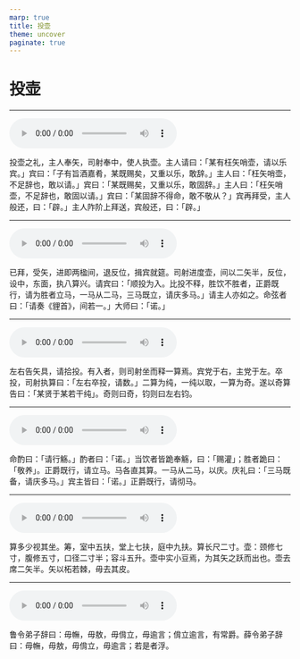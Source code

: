 ```yaml
---
marp: true
title: 投壶
theme: uncover
paginate: true
---
```


# 投壶

---

![](assets/audios/40/1.mp3)

投壶之礼，主人奉矢，司射奉中，使人执壶。主人请曰：「某有枉矢哨壶，请以乐宾。」宾曰：「子有旨酒嘉肴，某既赐矣，又重以乐，敢辞。」主人曰：「枉矢哨壶，不足辞也，敢以请。」宾曰：「某既赐矣，又重以乐，敢固辞。」主人曰：「枉矢哨壶，不足辞也，敢固以请。」宾曰：「某固辞不得命，敢不敬从？」宾再拜受，主人般还，曰：「辟。」主人阼阶上拜送，宾般还，曰：「辟。」

---

![](assets/audios/40/2.mp3)

已拜，受矢，进即两楹间，退反位，揖宾就筵。司射进度壶，间以二矢半，反位，设中，东面，执八算兴。请宾曰：「顺投为入。比投不释，胜饮不胜者，正爵既行，请为胜者立马，一马从二马，三马既立，请庆多马。」请主人亦如之。命弦者曰：「请奏《貍首》，间若一。」大师曰：「诺。」

---

![](assets/audios/40/3.mp3)

左右告矢具，请拾投。有入者，则司射坐而释一算焉。宾党于右，主党于左。卒投，司射执算曰：「左右卒投，请数。」二算为纯，一纯以取，一算为奇。遂以奇算告曰：「某贤于某若干纯」。奇则曰奇，钧则曰左右钧。

---

![](assets/audios/40/4.mp3)

命酌曰：「请行觞。」酌者曰：「诺。」当饮者皆跪奉觞，曰：「赐灌」；胜者跪曰：「敬养」。正爵既行，请立马。马各直其算。一马从二马，以庆。庆礼曰：「三马既备，请庆多马。」宾主皆曰：「诺。」正爵既行，请彻马。

---

![](assets/audios/40/5.mp3)

算多少视其坐。筹，室中五扶，堂上七扶，庭中九扶。算长尺二寸。壶：颈修七寸，腹修五寸，口径二寸半；容斗五升。壶中实小豆焉，为其矢之跃而出也。壶去席二矢半。矢以柘若棘，毋去其皮。

---

![](assets/audios/40/6.mp3)

鲁令弟子辞曰：毋幠，毋敖，毋偝立，毋逾言；偝立逾言，有常爵。薛令弟子辞曰：毋幠，毋敖，毋偝立，毋逾言；若是者浮。